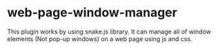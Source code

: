 # web-page-window-manager
This plugin works by using snake.js library. It can manage all of window elements (Not pop-up windows) on a web page using js and css.
